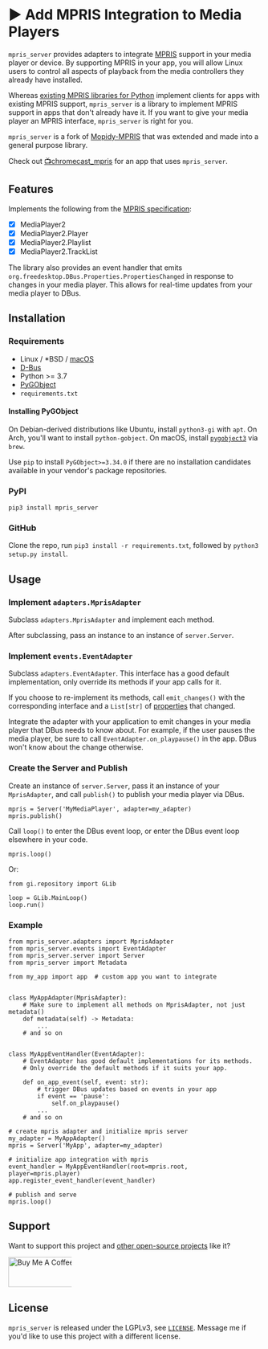 # ▶️ Add MPRIS Integration to Media Players
`mpris_server` provides adapters to integrate [MPRIS](https://specifications.freedesktop.org/mpris-spec/2.2/) support in your media player or device. By supporting MPRIS in your app, you will allow Linux users to control all aspects of playback from the media controllers they already have installed.

Whereas [existing MPRIS libraries for Python](https://github.com/hugosenari/mpris2) implement clients for apps with existing MPRIS support, `mpris_server` is a library to implement MPRIS support in apps that don't already have it. If you want to give your media player an MPRIS interface, `mpris_server` is right for you.

`mpris_server` is a fork of [Mopidy-MPRIS](https://github.com/mopidy/mopidy-mpris) that was extended and made into a general purpose library.

Check out [📺chromecast_mpris](https://github.com/alexdelorenzo/chromecast_mpris) for an app that uses `mpris_server`.

## Features
Implements the following from the [MPRIS specification](https://specifications.freedesktop.org/mpris-spec/2.2/):
  * [x] MediaPlayer2
  * [x] MediaPlayer2.Player
  * [x] MediaPlayer2.Playlist
  * [x] MediaPlayer2.TrackList
  
The library also provides an event handler that emits `org.freedesktop.DBus.Properties.PropertiesChanged` in response to changes in your media player. This allows for real-time updates from your media player to DBus.

## Installation
### Requirements
 - Linux / *BSD / [macOS](https://github.com/zbentley/dbus-osx-examples)
 - [D-Bus](https://www.freedesktop.org/wiki/Software/dbus/)
 - Python >= 3.7
 - [PyGObject](https://pypi.org/project/PyGObject/)
 - `requirements.txt`
 
#### Installing PyGObject
On Debian-derived distributions like Ubuntu, install `python3-gi` with `apt`. On Arch, you'll want to install `python-gobject`. On macOS, install [`pygobject3`](https://formulae.brew.sh/formula/pygobject3) via `brew`.

Use `pip` to install `PyGObject>=3.34.0` if there are no installation candidates available in your vendor's package repositories.

### PyPI
`pip3 install mpris_server`

### GitHub
Clone the repo, run `pip3 install -r requirements.txt`, followed by `python3 setup.py install`. 

## Usage
### Implement `adapters.MprisAdapter`
Subclass `adapters.MprisAdapter` and implement each method.

After subclassing, pass an instance to an instance of `server.Server`.

### Implement `events.EventAdapter`
Subclass `adapters.EventAdapter`. This interface has a good default implementation, only override its methods if your app calls for it.

If you choose to re-implement its methods, call `emit_changes()` with the corresponding interface and a `List[str]` of [properties](https://specifications.freedesktop.org/mpris-spec/2.2/Player_Interface.html) that changed.

Integrate the adapter with your application to emit changes in your media player that DBus needs to know about. For example, if the user pauses the media player, be sure to call `EventAdapter.on_playpause()` in the app. DBus won't know about the change otherwise.

### Create the Server and Publish
Create an instance of `server.Server`, pass it an instance of your `MprisAdapter`, and call `publish()` to publish your media player via DBus.

```python3
mpris = Server('MyMediaPlayer', adapter=my_adapter)
mpris.publish() 
```

Call `loop()` to enter the DBus event loop, or enter the DBus event loop elsewhere in your code. 
```python3
mpris.loop() 
```

Or: 
```python3
from gi.repository import GLib

loop = GLib.MainLoop()
loop.run()
```

### Example
```python3
from mpris_server.adapters import MprisAdapter
from mpris_server.events import EventAdapter
from mpris_server.server import Server
from mpris_server import Metadata

from my_app import app  # custom app you want to integrate


class MyAppAdapter(MprisAdapter):
    # Make sure to implement all methods on MprisAdapter, not just metadata()
    def metadata(self) -> Metadata:
        ...
    # and so on


class MyAppEventHandler(EventAdapter):
    # EventAdapter has good default implementations for its methods.
    # Only override the default methods if it suits your app.

    def on_app_event(self, event: str):
        # trigger DBus updates based on events in your app
        if event == 'pause':
            self.on_playpause()
        ...
    # and so on

# create mpris adapter and initialize mpris server
my_adapter = MyAppAdapter()
mpris = Server('MyApp', adapter=my_adapter)

# initialize app integration with mpris
event_handler = MyAppEventHandler(root=mpris.root, player=mpris.player)
app.register_event_handler(event_handler)

# publish and serve
mpris.loop()
```

## Support
Want to support this project and [other open-source projects](https://github.com/alexdelorenzo) like it?

<a href="https://www.buymeacoffee.com/alexdelorenzo" target="_blank"><img src="https://cdn.buymeacoffee.com/buttons/v2/default-blue.png" alt="Buy Me A Coffee" height="60px" style="height: 60px !important;width: 217px !important;max-width:25%" ></a>

## License
`mpris_server` is released under the LGPLv3, see [`LICENSE`](/LICENSE). Message me if you'd like to use this project with a different license.
